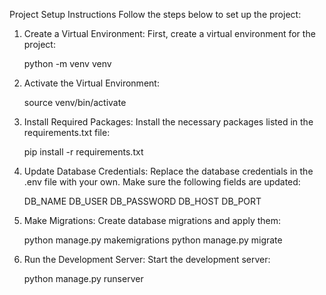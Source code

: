 Project Setup Instructions
Follow the steps below to set up the project:

1. Create a Virtual Environment: First, create a virtual environment for the project:

    python -m venv venv

2. Activate the Virtual Environment:

    source venv/bin/activate

3. Install Required Packages: Install the necessary packages listed in the requirements.txt file:

    pip install -r requirements.txt

4. Update Database Credentials: Replace the database credentials in the .env file with your own. Make sure the following fields are updated:

    DB_NAME
    DB_USER
    DB_PASSWORD
    DB_HOST
    DB_PORT
5. Make Migrations: Create database migrations and apply them:

    python manage.py makemigrations
    python manage.py migrate
6. Run the Development Server: Start the development server:

    python manage.py runserver
